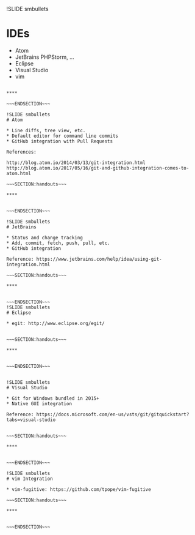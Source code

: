 !SLIDE smbullets
# IDEs

* Atom
* JetBrains PHPStorm, ...
* Eclipse
* Visual Studio
* vim

~~~SECTION:handouts~~~

****

~~~ENDSECTION~~~

!SLIDE smbullets
# Atom

* Line diffs, tree view, etc.
* Default editor for command line commits
* GitHub integration with Pull Requests

References:

http://blog.atom.io/2014/03/13/git-integration.html
http://blog.atom.io/2017/05/16/git-and-github-integration-comes-to-atom.html

~~~SECTION:handouts~~~

****


~~~ENDSECTION~~~

!SLIDE smbullets
# JetBrains

* Status and change tracking
* Add, commit, fetch, push, pull, etc.
* GitHub integration

Reference: https://www.jetbrains.com/help/idea/using-git-integration.html

~~~SECTION:handouts~~~

****


~~~ENDSECTION~~~
!SLIDE smbullets
# Eclipse

* egit: http://www.eclipse.org/egit/


~~~SECTION:handouts~~~

****


~~~ENDSECTION~~~


!SLIDE smbullets
# Visual Studio

* Git for Windows bundled in 2015+
* Native GUI integration

Reference: https://docs.microsoft.com/en-us/vsts/git/gitquickstart?tabs=visual-studio


~~~SECTION:handouts~~~

****


~~~ENDSECTION~~~

!SLIDE smbullets
# vim Integration

* vim-fugitive: https://github.com/tpope/vim-fugitive

~~~SECTION:handouts~~~

****


~~~ENDSECTION~~~

